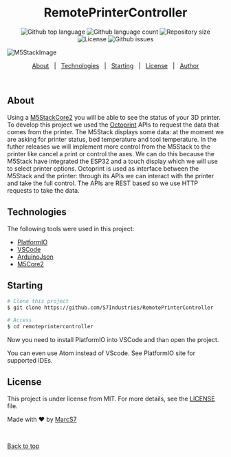 <h1 align="center">RemotePrinterController</h1>

<p align="center">
  <img alt="Github top language" src="https://img.shields.io/github/languages/top/S7Industries/RemotePrinterController?color=56BEB8">

  <img alt="Github language count" src="https://img.shields.io/github/languages/count/S7Industries/RemotePrinterController?color=56BEB8">

  <img alt="Repository size" src="https://img.shields.io/github/repo-size/S7Industries/RemotePrinterController?color=56BEB8">

  <img alt="License" src="https://img.shields.io/github/license/S7Industries/RemotePrinterController?color=56BEB8">

  <img alt="Github issues" src="https://img.shields.io/github/issues/S7Industries/RemotePrinterController?color=56BEB8" />
</p>

<p>
<img alt='M5StackImage' src="https://github.com/S7Industries/RemotePrinterController/blob/main/img/DSC00279.JPG">
</p>

<p align="center">
  <a href="#dart-about">About</a> &#xa0; | &#xa0; 
  <a href="#rocket-technologies">Technologies</a> &#xa0; | &#xa0;
  <a href="#checkered_flag-starting">Starting</a> &#xa0; | &#xa0;
  <a href="#memo-license">License</a> &#xa0; | &#xa0;
  <a href="https://github.com/MarcS7" target="_blank">Author</a>
</p>

<br>

## About ##

Using a <a href='https://m5stack-store.myshopify.com/collections/m5-core/products/m5stack-core2-esp32-iot-development-kit'>M5StackCore2</a> you will be able to see the status of your 3D printer. To develop this project we used the <a href='https://octoprint.org/'>Octoprint</a> APIs to request the data that comes from the printer. The M5Stack displays some data: at the moment we are asking for printer status, bed temperature and tool temperature. In the futher releases we will implement more control from the M5Stack to the printer like cancel a print or control the axes. We can do this because the M5Stack have integrated the ESP32 and a touch display which we will use to select printer options.
Octoprint is used as interface between the M5Stack and the printer: through its APIs we can interact with the printer and take the full control. The APIs are REST based so we use HTTP requests to take the data.

## Technologies ##

The following tools were used in this project:

- [PlatformIO](https://platformio.org/)
- [VSCode](https://code.visualstudio.com/)
- [ArduinoJson](https://arduinojson.org/)
- [M5Core2](https://github.com/m5stack/M5Core2)

## Starting ##

```bash
# Clone this project
$ git clone https://github.com/S7Industries/RemotePrinterController

# Access
$ cd remoteprintercontroller
```

Now you need to install PlatformIO into VSCode and than open the project.

You can even use Atom instead of VScode.
See PlatformIO site for supported IDEs.

## License ##

This project is under license from MIT. For more details, see the [LICENSE](LICENSE.md) file.


Made with :heart: by <a href="https://github.com/MarcS7" target="_blank">MarcS7</a>

&#xa0;

<a href="#top">Back to top</a>
